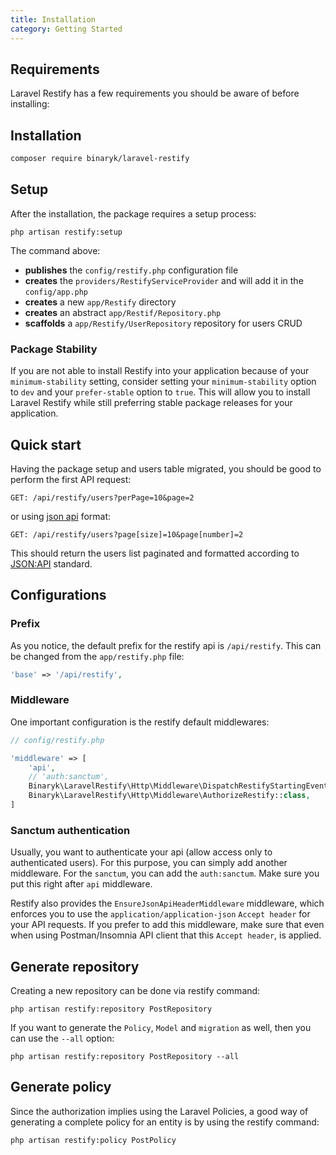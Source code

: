 ```yaml
---
title: Installation
category: Getting Started
---
```


## Requirements



Laravel Restify has a few requirements you should be aware of before installing:

<list :items="[
  'PHP >= 8.0',
  'Laravel Framework >= 8.0'
]">
</list>

## Installation

```bash
composer require binaryk/laravel-restify
```

## Setup

After the installation, the package requires a setup process:

```shell script
php artisan restify:setup
```

The command above:

- **publishes** the `config/restify.php` configuration file
- **creates** the `providers/RestifyServiceProvider` and will add it in the `config/app.php`
- **creates** a new `app/Restify` directory
- **creates** an abstract `app/Restif/Repository.php`
- **scaffolds** a `app/Restify/UserRepository` repository for users CRUD

### Package Stability

<alert>

If you are not able to install Restify into your application because of your `minimum-stability` setting, consider
setting your `minimum-stability` option to `dev` and your `prefer-stable` option to `true`. This will allow you to
install Laravel Restify while still preferring stable package releases for your application.

</alert>

## Quick start

Having the package setup and users table migrated, you should be good to perform the first API request:

```http request
GET: /api/restify/users?perPage=10&page=2
```

or using [json api](https://jsonapi.org/profiles/ethanresnick/cursor-pagination/#auto-id-pagesize) format:

```http request
GET: /api/restify/users?page[size]=10&page[number]=2
```

This should return the users list paginated and formatted according to [JSON:API](https://jsonapi.org/format/) standard.

## Configurations

### Prefix

As you notice, the default prefix for the restify api is `/api/restify`. This can be changed from the `app/restify.php`
file:

```php
'base' => '/api/restify',
```

### Middleware

One important configuration is the restify default middlewares:

```php
// config/restify.php

'middleware' => [
    'api',
    // 'auth:sanctum',
    Binaryk\LaravelRestify\Http\Middleware\DispatchRestifyStartingEvent::class,
    Binaryk\LaravelRestify\Http\Middleware\AuthorizeRestify::class,
]
```

### Sanctum authentication

Usually, you want to authenticate your api (allow access only to authenticated users). For this purpose, you can simply add another middleware. For the `sanctum`, you can add the `auth:sanctum`. Make sure you put this right after `api` middleware.

Restify also provides the `EnsureJsonApiHeaderMiddleware` middleware, which enforces you to use the `application/application-json` `Accept header` for your API requests. If you prefer to add this middleware, make sure that even when using Postman/Insomnia API client that this `Accept header`, is applied.

## Generate repository

Creating a new repository can be done via restify command:

```shell script
php artisan restify:repository PostRepository
```

If you want to generate the `Policy`, `Model` and `migration` as well, then you can use the `--all` option:

```shell script
php artisan restify:repository PostRepository --all
```

## Generate policy

Since the authorization implies using the Laravel Policies, a good way of generating a complete policy for an entity is by
using the restify command:

```shell script
php artisan restify:policy PostPolicy
```
